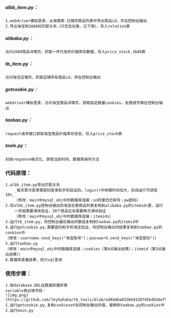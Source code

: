 ##### **albb_item.py：**
~~~~
1.webdriver模拟登录，从淘管家-已铺货商品列表中导出商品id，并在控制台输出
2.导出淘宝和1688的匹配关系（只包含在售、已下架），存入relation表
~~~~
##### **alibaba.py：**
~~~~
访问1688商品详情页，抓取一件代发的价格库存数据，存入price_stock_1688表
~~~~
##### **tb_item.py：**
~~~~
访问淘宝店铺页，抓取店铺所有商品id，并在控制台输出
~~~~
##### **getcookie.py：**
~~~~
webdriver模拟登录，访问淘宝商品详情页，获取指定数量cookies，处理成字典在控制台输出
~~~~
##### **taobao.py：**
~~~~
request请求接口获取淘宝商品价格库存信息，存入price_stock表
~~~~
##### **tools.py：**
~~~~
封装response格式化、获取当前时间、数据库操作方法
~~~~
### **代码原理：**
~~~~
1.albb_item.py导出匹配关系
    _每天首次登录需密码登录和手机验证码，login()中休眠时间加大，后续运行可调至10s_
    （修改：main中mysql_obj中的数据库连接；un阿里巴巴账号；pw密码）
2.将albb_item.py控制台输出的淘宝在售商品列表复制到alibaba.py的itemids里，运行
    一开始需要滑块验证，20个商品左右需要再次滑块验证
    （修改：main中mysql_obj中的数据库连接；itemids）
3.运行tb_item.py，将控制台最后输出的数组复制到taobao.py的itemid中
4.运行getcookie.py,需要密码和手机淘宝验证，将控制台输出的结果复制到taobao.py的cookies中
（修改：username.send_keys("淘宝账号")；password.send_keys("淘宝密码")）
5.运行taobao.py
（修改：main中mysql_obj中的数据库连接；cookies（第4点输出结果）；itemid（第3点输出结果））
6.数据库查看结果，执行sql查询
~~~~


### **使用步骤：**
~~~~
1.按database.DDL在数据库建好表
variable表必填字段：
![img.png](https://github.com/lkyhahaha/tb_tools/blob/ed84d6a032664320745bdb56ef52b7db49ef80aa/img.png)
1.运行getcookie.py,复制cookieset在控制台输出的值，替换到taobao.py的cookies中
2.运行main.py
~~~~
